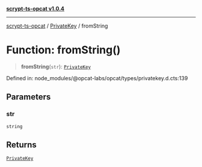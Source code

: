 [**scrypt-ts-opcat v1.0.4**](../../../README.md)

***

[scrypt-ts-opcat](../../../README.md) / [PrivateKey](../README.md) / fromString

# Function: fromString()

> **fromString**(`str`): [`PrivateKey`](../../../classes/PrivateKey.md)

Defined in: node\_modules/@opcat-labs/opcat/types/privatekey.d.cts:139

## Parameters

### str

`string`

## Returns

[`PrivateKey`](../../../classes/PrivateKey.md)
